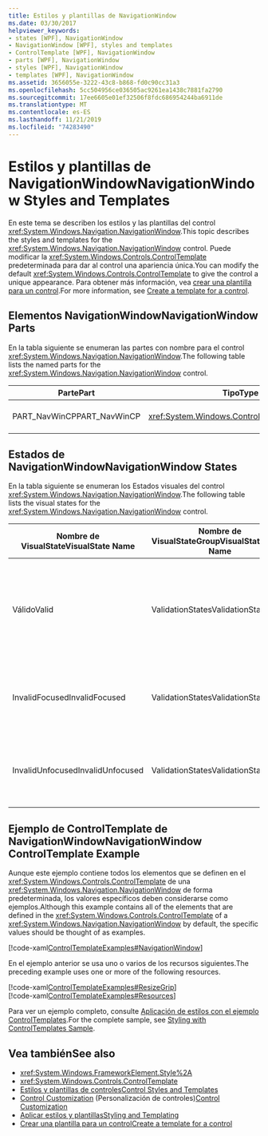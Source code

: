 ```yaml
---
title: Estilos y plantillas de NavigationWindow
ms.date: 03/30/2017
helpviewer_keywords:
- states [WPF], NavigationWindow
- NavigationWindow [WPF], styles and templates
- ControlTemplate [WPF], NavigationWindow
- parts [WPF], NavigationWindow
- styles [WPF], NavigationWindow
- templates [WPF], NavigationWindow
ms.assetid: 3656055e-3222-43c8-b868-fd0c90cc31a3
ms.openlocfilehash: 5cc504956ce036505ac9261ea1438c7881fa2790
ms.sourcegitcommit: 17ee6605e01ef32506f8fdc686954244ba6911de
ms.translationtype: MT
ms.contentlocale: es-ES
ms.lasthandoff: 11/21/2019
ms.locfileid: "74283490"
---
```

# <a name="navigationwindow-styles-and-templates"></a><span data-ttu-id="06178-102">Estilos y plantillas de NavigationWindow</span><span class="sxs-lookup"><span data-stu-id="06178-102">NavigationWindow Styles and Templates</span></span>
<span data-ttu-id="06178-103">En este tema se describen los estilos y las plantillas del control <xref:System.Windows.Navigation.NavigationWindow>.</span><span class="sxs-lookup"><span data-stu-id="06178-103">This topic describes the styles and templates for the <xref:System.Windows.Navigation.NavigationWindow> control.</span></span> <span data-ttu-id="06178-104">Puede modificar la <xref:System.Windows.Controls.ControlTemplate> predeterminada para dar al control una apariencia única.</span><span class="sxs-lookup"><span data-stu-id="06178-104">You can modify the default <xref:System.Windows.Controls.ControlTemplate> to give the control a unique appearance.</span></span> <span data-ttu-id="06178-105">Para obtener más información, vea [crear una plantilla para un control](../../../desktop-wpf/themes/how-to-create-apply-template.md).</span><span class="sxs-lookup"><span data-stu-id="06178-105">For more information, see [Create a template for a control](../../../desktop-wpf/themes/how-to-create-apply-template.md).</span></span>  
  
## <a name="navigationwindow-parts"></a><span data-ttu-id="06178-106">Elementos NavigationWindow</span><span class="sxs-lookup"><span data-stu-id="06178-106">NavigationWindow Parts</span></span>  
 <span data-ttu-id="06178-107">En la tabla siguiente se enumeran las partes con nombre para el control <xref:System.Windows.Navigation.NavigationWindow>.</span><span class="sxs-lookup"><span data-stu-id="06178-107">The following table lists the named parts for the <xref:System.Windows.Navigation.NavigationWindow> control.</span></span>  
  
|<span data-ttu-id="06178-108">Parte</span><span class="sxs-lookup"><span data-stu-id="06178-108">Part</span></span>|<span data-ttu-id="06178-109">Tipo</span><span class="sxs-lookup"><span data-stu-id="06178-109">Type</span></span>|<span data-ttu-id="06178-110">Descripción</span><span class="sxs-lookup"><span data-stu-id="06178-110">Description</span></span>|  
|-|-|-|  
|<span data-ttu-id="06178-111">PART_NavWinCP</span><span class="sxs-lookup"><span data-stu-id="06178-111">PART_NavWinCP</span></span>|<xref:System.Windows.Controls.ContentPresenter>|<span data-ttu-id="06178-112">Área para el contenido.</span><span class="sxs-lookup"><span data-stu-id="06178-112">The area for the content.</span></span>|  
  
## <a name="navigationwindow-states"></a><span data-ttu-id="06178-113">Estados de NavigationWindow</span><span class="sxs-lookup"><span data-stu-id="06178-113">NavigationWindow States</span></span>  
 <span data-ttu-id="06178-114">En la tabla siguiente se enumeran los Estados visuales del control <xref:System.Windows.Navigation.NavigationWindow>.</span><span class="sxs-lookup"><span data-stu-id="06178-114">The following table lists the visual states for the <xref:System.Windows.Navigation.NavigationWindow> control.</span></span>  
  
|<span data-ttu-id="06178-115">Nombre de VisualState</span><span class="sxs-lookup"><span data-stu-id="06178-115">VisualState Name</span></span>|<span data-ttu-id="06178-116">Nombre de VisualStateGroup</span><span class="sxs-lookup"><span data-stu-id="06178-116">VisualStateGroup Name</span></span>|<span data-ttu-id="06178-117">Descripción</span><span class="sxs-lookup"><span data-stu-id="06178-117">Description</span></span>|  
|-|-|-|  
|<span data-ttu-id="06178-118">Válido</span><span class="sxs-lookup"><span data-stu-id="06178-118">Valid</span></span>|<span data-ttu-id="06178-119">ValidationStates</span><span class="sxs-lookup"><span data-stu-id="06178-119">ValidationStates</span></span>|<span data-ttu-id="06178-120">El control utiliza la clase <xref:System.Windows.Controls.Validation> y la propiedad adjunta <xref:System.Windows.Controls.Validation.HasError%2A?displayProperty=nameWithType> es `false`.</span><span class="sxs-lookup"><span data-stu-id="06178-120">The control uses the <xref:System.Windows.Controls.Validation> class and the <xref:System.Windows.Controls.Validation.HasError%2A?displayProperty=nameWithType> attached property is `false`.</span></span>|  
|<span data-ttu-id="06178-121">InvalidFocused</span><span class="sxs-lookup"><span data-stu-id="06178-121">InvalidFocused</span></span>|<span data-ttu-id="06178-122">ValidationStates</span><span class="sxs-lookup"><span data-stu-id="06178-122">ValidationStates</span></span>|<span data-ttu-id="06178-123">La propiedad adjunta <xref:System.Windows.Controls.Validation.HasError%2A?displayProperty=nameWithType> es `true` tiene el foco.</span><span class="sxs-lookup"><span data-stu-id="06178-123">The <xref:System.Windows.Controls.Validation.HasError%2A?displayProperty=nameWithType> attached property is `true` has the control has focus.</span></span>|  
|<span data-ttu-id="06178-124">InvalidUnfocused</span><span class="sxs-lookup"><span data-stu-id="06178-124">InvalidUnfocused</span></span>|<span data-ttu-id="06178-125">ValidationStates</span><span class="sxs-lookup"><span data-stu-id="06178-125">ValidationStates</span></span>|<span data-ttu-id="06178-126">La propiedad adjunta <xref:System.Windows.Controls.Validation.HasError%2A?displayProperty=nameWithType> es `true` tiene el control no tiene el foco.</span><span class="sxs-lookup"><span data-stu-id="06178-126">The <xref:System.Windows.Controls.Validation.HasError%2A?displayProperty=nameWithType> attached property is `true` has the control does not have focus.</span></span>|  
  
## <a name="navigationwindow-controltemplate-example"></a><span data-ttu-id="06178-127">Ejemplo de ControlTemplate de NavigationWindow</span><span class="sxs-lookup"><span data-stu-id="06178-127">NavigationWindow ControlTemplate Example</span></span>  
 <span data-ttu-id="06178-128">Aunque este ejemplo contiene todos los elementos que se definen en el <xref:System.Windows.Controls.ControlTemplate> de una <xref:System.Windows.Navigation.NavigationWindow> de forma predeterminada, los valores específicos deben considerarse como ejemplos.</span><span class="sxs-lookup"><span data-stu-id="06178-128">Although this example contains all of the elements that are defined in the <xref:System.Windows.Controls.ControlTemplate> of a <xref:System.Windows.Navigation.NavigationWindow> by default, the specific values should be thought of as examples.</span></span>  
  
 [!code-xaml[ControlTemplateExamples#NavigationWindow](~/samples/snippets/csharp/VS_Snippets_Wpf/ControlTemplateExamples/CS/resources/navigationwindow.xaml#navigationwindow)]  
  
 <span data-ttu-id="06178-129">En el ejemplo anterior se usa uno o varios de los recursos siguientes.</span><span class="sxs-lookup"><span data-stu-id="06178-129">The preceding example uses one or more of the following resources.</span></span>  
  
 [!code-xaml[ControlTemplateExamples#ResizeGrip](~/samples/snippets/csharp/VS_Snippets_Wpf/ControlTemplateExamples/CS/resources/resizegrip.xaml#resizegrip)]  
[!code-xaml[ControlTemplateExamples#Resources](~/samples/snippets/csharp/VS_Snippets_Wpf/ControlTemplateExamples/CS/resources/shared.xaml#resources)]  
  
 <span data-ttu-id="06178-130">Para ver un ejemplo completo, consulte [Aplicación de estilos con el ejemplo ControlTemplates](https://github.com/Microsoft/WPF-Samples/tree/master/Styles%20&%20Templates/IntroToStylingAndTemplating).</span><span class="sxs-lookup"><span data-stu-id="06178-130">For the complete sample, see [Styling with ControlTemplates Sample](https://github.com/Microsoft/WPF-Samples/tree/master/Styles%20&%20Templates/IntroToStylingAndTemplating).</span></span>  
  
## <a name="see-also"></a><span data-ttu-id="06178-131">Vea también</span><span class="sxs-lookup"><span data-stu-id="06178-131">See also</span></span>

- <xref:System.Windows.FrameworkElement.Style%2A>
- <xref:System.Windows.Controls.ControlTemplate>
- [<span data-ttu-id="06178-132">Estilos y plantillas de controles</span><span class="sxs-lookup"><span data-stu-id="06178-132">Control Styles and Templates</span></span>](control-styles-and-templates.md)
- <span data-ttu-id="06178-133">[Control Customization](control-customization.md) (Personalización de controles)</span><span class="sxs-lookup"><span data-stu-id="06178-133">[Control Customization](control-customization.md)</span></span>
- [<span data-ttu-id="06178-134">Aplicar estilos y plantillas</span><span class="sxs-lookup"><span data-stu-id="06178-134">Styling and Templating</span></span>](../../../desktop-wpf/fundamentals/styles-templates-overview.md)
- [<span data-ttu-id="06178-135">Crear una plantilla para un control</span><span class="sxs-lookup"><span data-stu-id="06178-135">Create a template for a control</span></span>](../../../desktop-wpf/themes/how-to-create-apply-template.md)
